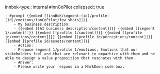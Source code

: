 innbok-type:: internal
#innCoPilot
collapsed:: true

	- #prompt {{embed [[innBoK/segment-(id)/profile-(id)/emotions/innCoPilot/few shots]]}}
		- My business description:
		- {{embed [[AI business description/content]]}} {{embed [[segment 1/content]]}} {{embed [[profile 1/content]]}} {{embed [[profile id/emotions/content]]}} {{embed [[profile id/perceptions/content]]}} {{embed [[profile id/assets/content]]}}
		- Action:
		- Propose segment 1/profile 1/emotions: Emotions that our stakeholders feel and that are relevant to empathize with them and be able to design a value proposition that resonates with them.
		- Answer:
		- Please write your respons in a MarkDown code box.